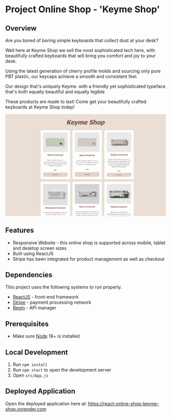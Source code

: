 # Project Online Shop - 'Keyme Shop'

## Overview

Are you bored of boring simple keyboards that collect dust at your desk?

Well here at Keyme Shop we sell the most sophisticated tech here, with beautifully crafted keyboards that will bring you comfort and joy to your desk.

Using the latest generation of cherry profile molds and sourcing only pure PBT plastic, our keycaps achieve a smooth and consistent feel.

Our design that's uniquely Keyme. with a friendly yet sophisticated typeface that's both equally beautiful and equally legible.

These products are made to last! Come get your beautifully crafted keyboards at Keyme Shop today!

![Keyme Shop Screenshot](Screenshot.png)

## Features

- Responsive Website - this online shop is supported across mobile, tablet and desktop screen sizes
- Built using ReactJS
- Stripe has been integrated for product management as well as checkout

## Dependencies

This project uses the following systems to run properly.

- [ReactJS](https://legacy.reactjs.org/) - front-end framework
- [Stripe](https://stripe.com/en-nz) - payment processing network
- [Begin](https://begin.com/) - API manager

## Prerequisites

- Make sure [Node](https://nodejs.org/en) 18+ is installed

## Local Development

1. Run `npm install`
2. Run `npm start` to open the development server
3. Open `src/App.js`

## Deployed Application

Open the deployed application here at:
https://react-online-shop-keyme-shop.onrender.com
